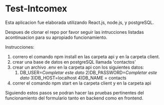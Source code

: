 # Test-Intcomex

Esta aplicacion fue elaborada utilizando React.js, node.js, y postgreSQL.

Despues de clonar el repo por favor seguir las intrucciones listadas acontinuacion para su apropiado funcionamiento.

Instrucciones:

1) correro el comando npm install en las carpeta api y en la carpeta client.
2) crear una base de datos en postgreSQL llamada 'contactos'
3) crear un archivo .env en la carpeta api con los siguientes datos:
   1) DB_USER=*Completar este dato*
   2)DB_PASSWORD=*Completar este dato*
   3)DB_HOST=localhost
   4)DB_NAME = contacts
4) correr el comando npm start en la carpeta client y en la carpeta api


Siguiendo estos pasos se podran hacer las pruebas pertinentes del funcionamiento del formulario tanto en backend como en frontend.
    
